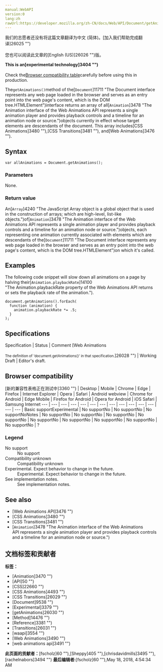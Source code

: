 ```yaml
---
manual:WebAPI
version:0
lang:zh
rawUrl:https://developer.mozilla.org/zh-CN/docs/Web/API/Document/getAnimations
---
```




<bdi>我们的志愿者还没有将这篇文章翻译为<bdi>中文 (简体)</bdi>。[加入我们帮助完成翻译]26025 "")<br></br>您也可以阅读此文章的[English (US)]26026 "")版。</bdi>






**This is an[experimental technology]3404 "")**<br></br>Check the[Browser compatibility table](%8973#Browser_compatibility "")carefully before using this in production.





The`getAnimations()`method of the[`Document`]11711 "The Document interface represents any web page loaded in the browser and serves as an entry point into the web page's content, which is the DOM tree.HTMLElement")interface returns an array of all[`Animation`]3478 "The Animation interface of the Web Animations API represents a single animation player and provides playback controls and a timeline for an animation node or source.")objects currently in effect whose target elements are descendants of the document. This array includes[CSS Animations]3480 ""),[CSS Transitions]3481 ""), and[Web Animations]3476 "").


## Syntax<a name="Syntax"></a>

```
var allAnimations = Document.getAnimations();

```

### Parameters<a name="Parameters"></a>


None.


### Return value<a name="Return_value"></a>


An[`Array`]4240 "The JavaScript Array object is a global object that is used in the construction of arrays; which are high-level, list-like objects.")of[`Animation`]3478 "The Animation interface of the Web Animations API represents a single animation player and provides playback controls and a timeline for an animation node or source.")objects, each representing one animation currently associated with elements which are descendants of the[`Document`]11711 "The Document interface represents any web page loaded in the browser and serves as an entry point into the web page's content, which is the DOM tree.HTMLElement")on which it&#39;s called.


## Examples<a name="Examples"></a>


The following code snippet will slow down all animations on a page by halving their[`Animation.playbackRate`]14100 "The Animation.playbackRate property of the Web Animations API returns or sets the playback rate of the animation.").


```
document.getAnimations().forEach(
  function (animation) {
    animation.playbackRate *= .5;
  }
);
```

## Specifications<a name="Specifications"></a>
Specification | Status | Comment 
[Web Animations<br></br><small>The definition of &#39;document.getAnimations()&#39; in that specification.</small>]26028 "") | Working Draft | Editor&#39;s draft. 


## Browser compatibility<a name="Browser_compatibility"></a>
[新的兼容性表格正在测试中<i></i>]3360 "")
 | <abbr>Desktop<i></i></abbr> | <abbr>Mobile<i></i></abbr> 
 | <abbr>Chrome<i></i></abbr> | <abbr>Edge<i></i></abbr> | <abbr>Firefox<i></i></abbr> | <abbr>Internet Explorer<i></i></abbr> | <abbr>Opera<i></i></abbr> | <abbr>Safari<i></i></abbr> | <abbr>Android webview<i></i></abbr> | <abbr>Chrome for Android<i></i></abbr> | <abbr>Edge Mobile<i></i></abbr> | <abbr>Firefox for Android<i></i></abbr> | <abbr>Opera for Android<i></i></abbr> | <abbr>iOS Safari<i></i></abbr> | <abbr>Samsung Internet<i></i></abbr> 
 ---  |  ---  |  ---  |  ---  |  ---  |  ---  |  ---  |  ---  |  ---  |  ---  |  ---  |  ---  |  ---  |  ---  | 
Basic support<abbr>Experimental<i></i></abbr> | <abbr>No support</abbr>No | <abbr>No support</abbr>No | <abbr>No support</abbr>No<abbr>Notes<i></i></abbr> | <abbr>No support</abbr>No | <abbr>No support</abbr>No | <abbr>No support</abbr>No | <abbr>No support</abbr>No | <abbr>No support</abbr>No | <abbr>No support</abbr>No | <abbr>No support</abbr>No | <abbr>No support</abbr>No | <abbr>No support</abbr>No | <abbr>?</abbr> 


### Legend<a name="Legend"></a>
<dl><dt id=''><abbr>No support</abbr></dt><dd>No support</dd><dt id=''><abbr>Compatibility unknown</abbr></dt><dd>Compatibility unknown</dd><dt id=''><abbr>Experimental. Expect behavior to change in the future.<i></i></abbr></dt><dd>Experimental. Expect behavior to change in the future.</dd><dt id=''><abbr>See implementation notes.<i></i></abbr></dt><dd>See implementation notes.</dd></dl>

## See also<a name="See_also"></a>

* [Web Animations API]3476 "")
* [CSS Animations]3480 "")
* [CSS Transitions]3481 "")
* [`Animation`]3478 "The Animation interface of the Web Animations API represents a single animation player and provides playback controls and a timeline for an animation node or source.")



## 文档标签和贡献者
**标签：**
* [Animation]3470 "")
* [API]50 "")
* [CSS]22660 "")
* [CSS Animations]4493 "")
* [CSS Transitions]26029 "")
* [Document]9538 "")
* [Experimental]3379 "")
* [getAnimations]26030 "")
* [Method]14476 "")
* [Reference]3381 "")
* [Transitions]26031 "")
* [waapi]3554 "")
* [Web Animations]3490 "")
* [web animations api]3491 "")

**此页面的贡献者：**[fscholz]60 ""),[Sheppy]405 ""),[chrisdavidmills]3495 ""),[rachelnabors]3494 "")
**最后编辑者:**[fscholz]60 ""),<time>May 18, 2018, 4:54:34 AM</time>


